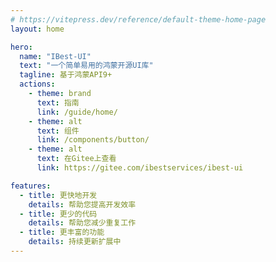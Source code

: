 ```yaml
---
# https://vitepress.dev/reference/default-theme-home-page
layout: home

hero:
  name: "IBest-UI"
  text: "一个简单易用的鸿蒙开源UI库"
  tagline: 基于鸿蒙API9+
  actions:
    - theme: brand
      text: 指南
      link: /guide/home/
    - theme: alt
      text: 组件
      link: /components/button/
    - theme: alt
      text: 在Gitee上查看
      link: https://gitee.com/ibestservices/ibest-ui

features:
  - title: 更快地开发
    details: 帮助您提高开发效率
  - title: 更少的代码
    details: 帮助您减少重复工作
  - title: 更丰富的功能
    details: 持续更新扩展中
---
```

